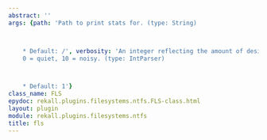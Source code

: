```yaml
---
abstract: ''
args: {path: 'Path to print stats for. (type: String)



    * Default: /', verbosity: 'An integer reflecting the amount of desired output:
    0 = quiet, 10 = noisy. (type: IntParser)



    * Default: 1'}
class_name: FLS
epydoc: rekall.plugins.filesystems.ntfs.FLS-class.html
layout: plugin
module: rekall.plugins.filesystems.ntfs
title: fls
---
```


